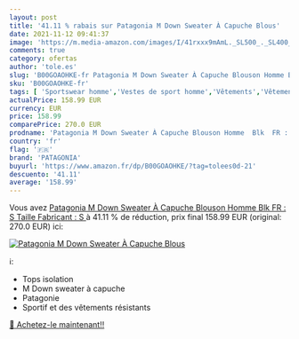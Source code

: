 ```yaml
---
layout: post
title: '41.11 % rabais sur Patagonia M Down Sweater À Capuche Blous'
date: 2021-11-12 09:41:37
image: 'https://m.media-amazon.com/images/I/41rxxx9mAmL._SL500_._SL400_.jpg'
comments: true
category: ofertas
author: 'tole.es'
slug: 'B00GOAOHKE-fr Patagonia M Down Sweater À Capuche Blouson Homme Blk FR :...'
sku: 'B00GOAOHKE-fr'
tags: [ 'Sportswear homme','Vestes de sport homme','Vêtements','Vêtements homme','patagonia', ]
actualPrice: 158.99 EUR
currency: EUR
price: 158.99
comparePrice: 270.0 EUR
prodname: 'Patagonia M Down Sweater À Capuche Blouson Homme  Blk  FR : S  Taille Fabricant : S '
country: 'fr'
flag: '🇫🇷'
brand: 'PATAGONIA'
buyurl: 'https://www.amazon.fr/dp/B00GOAOHKE/?tag=tolees0d-21'
descuento: '41.11'
average: '158.99'
---
```


Vous avez [Patagonia M Down Sweater À Capuche Blouson Homme  Blk  FR : S  Taille Fabricant : S ](https://www.amazon.fr/dp/B00GOAOHKE/?tag=tolees0d-21)  à  41.11 % de réduction, prix final  158.99 EUR (original: 270.0 EUR) ici:

[![Patagonia M Down Sweater À Capuche Blous](https://m.media-amazon.com/images/I/41rxxx9mAmL._SL500_._SL400_.jpg)](https://www.amazon.fr/dp/B00GOAOHKE/?tag=tolees0d-21)

ℹ️:

- Tops isolation
- M Down sweater à capuche
- Patagonie
- Sportif et des vêtements résistants

[🛒 Achetez-le maintenant!!](https://www.amazon.fr/dp/B00GOAOHKE/?tag=tolees0d-21)
